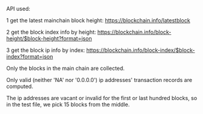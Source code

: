 API used:

1	get the latest mainchain block height:
			https://blockchain.info/latestblock
	
2	get the block index info by height:
			https://blockchain.info/block-height/$block-height?format=json
			
3	get the block ip info by index:
			https://blockchain.info/block-index/$block-index?format=json

Only the blocks in the main chain are collected.

Only valid (neither 'NA' nor '0.0.0.0') ip addresses' transaction records are computed.


The ip addresses are vacant or invalid for the first or last hundred blocks, so in the test file, we pick 15 blocks from the middle.
